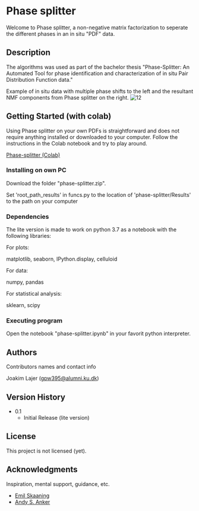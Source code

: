 # Phase splitter
Welcome to Phase splitter, a non-negative matrix factorization to seperate the different phases in an in situ "PDF" data.

## Description

The algorithms was used as part of the bachelor thesis "Phase-Splitter: An Automated Tool for phase identification and
characterization of in situ Pair Distribution Function data." 

Example of in situ data with multiple phase shifts to the left and the resultant NMF components from Phase splitter on the right. 
![12](https://user-images.githubusercontent.com/65853425/157948154-62826afd-76ca-4926-bec8-313124d36bc9.png)

## Getting Started (with colab)
Using Phase splitter on your own PDFs is straightforward and does not require anything installed or downloaded to your computer. Follow the instructions in the Colab notebook and try to play around.

[Phase-splitter (Colab)](https://colab.research.google.com/drive/1ypGob83K4NawqdE_1lfQORmObUiLb89c?usp=sharing)

### Installing on own PC
Download the folder "phase-splitter.zip". 

Set 'root_path_results' in funcs.py to the location of 'phase-splitter/Results' to the path on your computer

### Dependencies
The lite version is made to work on python 3.7 as a notebook with the following libraries:

For plots:

matplotlib, seaborn, IPython.display, celluloid

For data:

numpy, pandas

For statistical analysis:

sklearn, scipy


### Executing program

Open the notebook "phase-splitter.ipynb" in your favorit python interpreter.

## Authors

Contributors names and contact info

Joakim Lajer (gpw395@alumni.ku.dk)

## Version History

* 0.1
    * Initial Release (lite version)

## License

This project is not licensed (yet).

## Acknowledgments

Inspiration, mental support, guidance, etc.
* [Emil Skaaning](https://github.com/EmilSkaaning)
* [Andy S. Anker](https://github.com/AndyNano)
